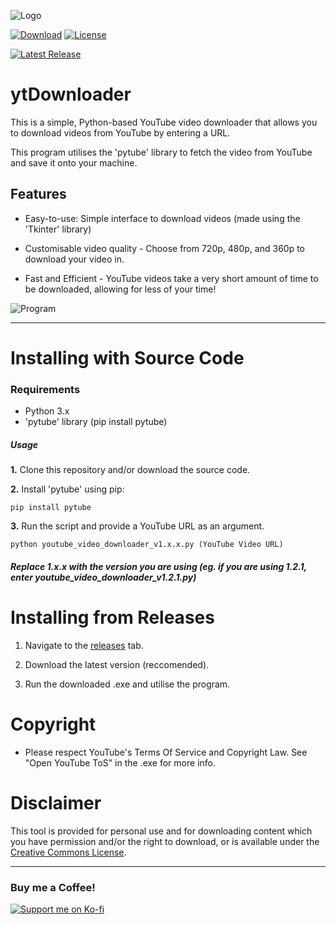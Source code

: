 ![Logo](https://cdn.discordapp.com/attachments/892836872118763543/1174458748769685514/youtube-dl-icon-2048x2048-twqze5uw_2.png?ex=6567aaf2&is=655535f2&hm=6d50f35955a65a5ec8cbe20f4daedea39a14da8a52681c62e9a9baa612358c44&)

[![Download](https://img.shields.io/badge/Download-Latest%20Release-green?style=flat-square)]([link-to-download](https://github.com/inttter/ytdownloader/releases)) 
[![License](https://img.shields.io/badge/License-MIT-blue.svg?style=flat-square)](https://github.com/inttter/ytdownloader/blob/main/LICENSE) 

[![Latest Release](https://img.shields.io/github/v/release/inttter/ytDownloader?style=flat-square&label=Latest%20Release)](link-to-latest-release)


# ytDownloader

This is a simple, Python-based YouTube video downloader that allows you to download videos from YouTube by entering a URL. 

This program utilises the 'pytube' library to fetch the video from YouTube and save it onto your machine.

## Features
* Easy-to-use: Simple interface to download videos (made using the 'Tkinter' library)

* Customisable video quality - Choose from 720p, 480p, and 360p to download your video in.

* Fast and Efficient - YouTube videos take a very short amount of time to be downloaded, allowing for less of your time!

![Program](https://cdn.discordapp.com/attachments/892836872118763543/1174456390845214851/image.png?ex=6567a8bf&is=655533bf&hm=7a42b58d8c48f9569151ef8d188717839829a4fb1b1785e8eae8e47d9ae65d48&)

---
# Installing with Source Code

### Requirements
* Python 3.x
* 'pytube' library (pip install pytube)

##### Usage
**1.** Clone this repository and/or download the source code.

**2.** Install 'pytube' using pip:

```pip install pytube```

**3.** Run the script and provide a YouTube URL as an argument.

```python youtube_video_downloader_v1.x.x.py (YouTube Video URL)```

##### Replace 1.x.x with the version you are using (eg. if you are using 1.2.1, enter youtube_video_downloader_v1.2.1.py)

# Installing from Releases

1. Navigate to the [releases](https://github.com/inttter/ytdownloader/releases/) tab.

2. Download the latest version (reccomended).

3. Run the downloaded .exe and utilise the program.

# Copyright
* Please respect YouTube's Terms Of Service and Copyright Law. See "Open YouTube ToS" in the .exe for more info.

# Disclaimer
This tool is provided for personal use and for downloading content which you have permission and/or the right to download, or is available under the [Creative Commons License](https://creativecommons.org/licenses/by/3.0/legalcode.txt).

---
### Buy me a Coffee!
[![Support me on Ko-fi](https://img.shields.io/badge/Support%20me%20on-Ko--fi-FF5E5B?style=flat-square&logo=ko-fi&logoColor=white)](https://ko-fi.com/intter)
